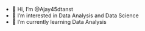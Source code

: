 - 👋 Hi, I’m @Ajay45dtanst
- 👀 I’m interested in Data Analysis and Data Science 
- 🌱 I’m currently learning Data Analysis

<!---
Ajay45dtanst/Ajay45dtanst is a ✨ special ✨ repository because its `README.md` (this file) appears on your GitHub profile.
You can click the Preview link to take a look at your changes.
--->
